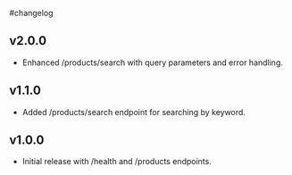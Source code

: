 #changelog

## v2.0.0
- Enhanced /products/search with query parameters and error handling.

## v1.1.0
- Added /products/search endpoint for searching by keyword.

## v1.0.0
- Initial release with /health and /products endpoints.

